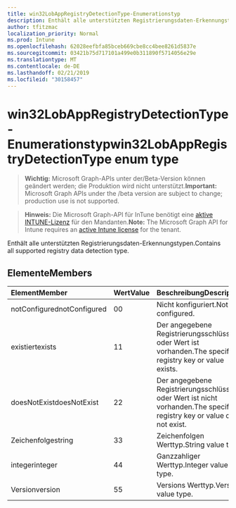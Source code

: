 ```yaml
---
title: win32LobAppRegistryDetectionType-Enumerationstyp
description: Enthält alle unterstützten Registrierungsdaten-Erkennungstypen.
author: tfitzmac
localization_priority: Normal
ms.prod: Intune
ms.openlocfilehash: 62028eefbfa85bceb669cbe8cc4bee8261d5837e
ms.sourcegitcommit: 03421b75d717101a499e0b311890f5714056e29e
ms.translationtype: MT
ms.contentlocale: de-DE
ms.lasthandoff: 02/21/2019
ms.locfileid: "30158457"
---
```

# <a name="win32lobappregistrydetectiontype-enum-type"></a><span data-ttu-id="44ba5-103">win32LobAppRegistryDetectionType-Enumerationstyp</span><span class="sxs-lookup"><span data-stu-id="44ba5-103">win32LobAppRegistryDetectionType enum type</span></span>

> <span data-ttu-id="44ba5-104">**Wichtig:** Microsoft Graph-APIs unter der/Beta-Version können geändert werden; die Produktion wird nicht unterstützt.</span><span class="sxs-lookup"><span data-stu-id="44ba5-104">**Important:** Microsoft Graph APIs under the /beta version are subject to change; production use is not supported.</span></span>

> <span data-ttu-id="44ba5-105">**Hinweis:** Die Microsoft Graph-API für InTune benötigt eine [aktive INTUNE-Lizenz](https://go.microsoft.com/fwlink/?linkid=839381) für den Mandanten.</span><span class="sxs-lookup"><span data-stu-id="44ba5-105">**Note:** The Microsoft Graph API for Intune requires an [active Intune license](https://go.microsoft.com/fwlink/?linkid=839381) for the tenant.</span></span>

<span data-ttu-id="44ba5-106">Enthält alle unterstützten Registrierungsdaten-Erkennungstypen.</span><span class="sxs-lookup"><span data-stu-id="44ba5-106">Contains all supported registry data detection type.</span></span>

## <a name="members"></a><span data-ttu-id="44ba5-107">Elemente</span><span class="sxs-lookup"><span data-stu-id="44ba5-107">Members</span></span>
|<span data-ttu-id="44ba5-108">Element</span><span class="sxs-lookup"><span data-stu-id="44ba5-108">Member</span></span>|<span data-ttu-id="44ba5-109">Wert</span><span class="sxs-lookup"><span data-stu-id="44ba5-109">Value</span></span>|<span data-ttu-id="44ba5-110">Beschreibung</span><span class="sxs-lookup"><span data-stu-id="44ba5-110">Description</span></span>|
|:---|:---|:---|
|<span data-ttu-id="44ba5-111">notConfigured</span><span class="sxs-lookup"><span data-stu-id="44ba5-111">notConfigured</span></span>|<span data-ttu-id="44ba5-112">0</span><span class="sxs-lookup"><span data-stu-id="44ba5-112">0</span></span>|<span data-ttu-id="44ba5-113">Nicht konfiguriert.</span><span class="sxs-lookup"><span data-stu-id="44ba5-113">Not configured.</span></span>|
|<span data-ttu-id="44ba5-114">existiert</span><span class="sxs-lookup"><span data-stu-id="44ba5-114">exists</span></span>|<span data-ttu-id="44ba5-115">1</span><span class="sxs-lookup"><span data-stu-id="44ba5-115">1</span></span>|<span data-ttu-id="44ba5-116">Der angegebene Registrierungsschlüssel oder Wert ist vorhanden.</span><span class="sxs-lookup"><span data-stu-id="44ba5-116">The specified registry key or value exists.</span></span>|
|<span data-ttu-id="44ba5-117">doesNotExist</span><span class="sxs-lookup"><span data-stu-id="44ba5-117">doesNotExist</span></span>|<span data-ttu-id="44ba5-118">2</span><span class="sxs-lookup"><span data-stu-id="44ba5-118">2</span></span>|<span data-ttu-id="44ba5-119">Der angegebene Registrierungsschlüssel oder Wert ist nicht vorhanden.</span><span class="sxs-lookup"><span data-stu-id="44ba5-119">The specified registry key or value does not exist.</span></span>|
|<span data-ttu-id="44ba5-120">Zeichenfolge</span><span class="sxs-lookup"><span data-stu-id="44ba5-120">string</span></span>|<span data-ttu-id="44ba5-121">3</span><span class="sxs-lookup"><span data-stu-id="44ba5-121">3</span></span>|<span data-ttu-id="44ba5-122">Zeichenfolgen Werttyp.</span><span class="sxs-lookup"><span data-stu-id="44ba5-122">String value type.</span></span>|
|<span data-ttu-id="44ba5-123">integer</span><span class="sxs-lookup"><span data-stu-id="44ba5-123">integer</span></span>|<span data-ttu-id="44ba5-124">4</span><span class="sxs-lookup"><span data-stu-id="44ba5-124">4</span></span>|<span data-ttu-id="44ba5-125">Ganzzahliger Werttyp.</span><span class="sxs-lookup"><span data-stu-id="44ba5-125">Integer value type.</span></span>|
|<span data-ttu-id="44ba5-126">Version</span><span class="sxs-lookup"><span data-stu-id="44ba5-126">version</span></span>|<span data-ttu-id="44ba5-127">5</span><span class="sxs-lookup"><span data-stu-id="44ba5-127">5</span></span>|<span data-ttu-id="44ba5-128">Versions Werttyp.</span><span class="sxs-lookup"><span data-stu-id="44ba5-128">Version value type.</span></span>|




